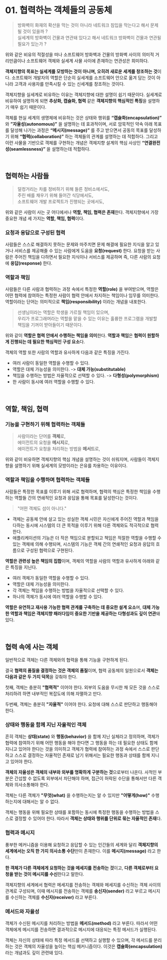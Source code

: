 # 01. 협력하는 객체들의 공동체
> 방화벽이 화재의 확산을 막는 것이 아니라 네트워크 침입을 막는다고 해서 문제될 것이 있을까 ?  
> 실세계의 방화벽이 건물과 연관돼 있다고 해서 네트워크 방화벽이 건물과 연관될 필요가 있는가 ?

위와 같은 비유의 적절성을 떠나 소프트웨어 방화벽과 건물의 방화벽 사이의
의미적 거리만큼이나 소프트웨어 객체와 실세계 사물 사이에 존재하는 연관성은 희미하다.

**객체지향의 목표는 실세계를 모방하는 것이 아니며, 오히려 새로운 세계를 창조하는 것**이다.
소프트웨어 개발자의 역할은 단순히 실세계를 소프트웨어 안으로 옮겨 담는 것이 아니라 고객과 사용자를 만족시킬 수 있는 신세계를 창조하는 것이다.

객체지향을 실세계로 비유하는 이유는 객체지향에 대한 설명이 쉽기 때문이다. 
실세계로 비유하여 설명하게 되면 **추상화, 캡슐화, 협력** 같은 **객체지향의 핵심적인 특징**을 설명하기 매우 쉽기 때문이다.

객체를 현실 세계의 생명체에 비유하는 것은 상태와 행위를 **“캡슐화(encapsulation)”** 와 **”자율성(autonomous)”** 을 설명하는 데 효과적이며, 
서로 암묵적인 약속 아래 목표를 달성해 나가는 과정은 **“메시지(message)”** 를 주고 받으면서 공동의 목표를 달성하기 위해 **“협력(collaboration)”** 하는 객체들의 관계를 설명하는 데 적합하다. 
그리고 이런 사물을 기반으로 객체를 구현하는 개념은 객체지향 설계의 핵심 사상인 **“연결완전성(seamlessness)”** 을 설명하는데 적합하다.

<br>

## 협력하는 사람들
> 덜컹거리는 차를 정비하기 위해 들른 정비소에서도,  
> 주린 배를 채우기 위해 들어간 식당에서도,  
> 소프트웨어 개발 프로젝트가 진행되는 곳에서도,

위와 같은 사람이 사는 곳 어디에서나 **역할, 책임, 협력은 존재**한다. 
객체지향에서 가장 중요한 개념 세 가지는 **역할, 책임, 협력**이다.

### 요청과 응답으로 구성된 협력
사람들은 스스로 해결하지 못하는 문제와 마주치면 문제 해결에 필요한 지식을 알고 있거나 서비스를 제공해줄 수 있는 사람에게 도움을 **요청(request)** 한다.
요청을 받는 사람은 주어진 책임을 다하면서 필요한 지식이나 서비스를 제공하며 즉, 다른 사람의 요청에 **응답(response)** 한다.

### 역할과 책임
사람들은 다른 사람과 협력하는 과정 속에서 특정한 **역할(role)** 을 부여받으며,
역할은 어떤 협력에 참여하는 특정한 사람이 협력 안에서 차지하는 책임이나 임무를 의미한다. 
역할이라는 단어는 의미적으로 **책임(responsibility)** 이라는 개념을 내포한다. 

> 선생님이라는 역할은 학생을 가르칠 책임이 있으며,  
> 우리가 프로그래머라는 역할을 맡을 수 있는 이유는 훌륭한 프로그램을 개발할 책임을 기꺼이 받아들이기 때문이다.

위와 같이 **역할은 협력 안에서 수행하는 책임을 의미**한다.
**역할과 책임**은 **협력이 원할하게 진행되는 데 필요한 핵심적인 구성 요소**다.

객체의 역할 또한 사람의 역할과 유사하게 다음과 같은 특징을 가진다.
- 여러 사람이 동일한 역할을 수행할 수 있다.
- 역할은 대체 가능성을 의미한다. -> **대체 가능(substitutable)**
- 책임을 수행하는 방법은 자율적으로 선택할 수 있다. -> **다형성(polymorphism)**
- 한 사람이 동시에 여러 역할을 수행할 수 있다.

<br>

## 역할, 책임, 협력
### 기능을 구현하기 위해 협력하는 객체들
> 사람이라는 단어를 **객체**로,  
> 에이전트의 요청을 **메시지**로,  
> 에이전트가 요청을 처리하는 방법을 **메서드**로,

위와 같이 비유하면 객체지향의 핵심 개념을 설명하는 것이 쉬워지며,
사람들이 객체지향을 설명하기 위해 실세계의 모방이라는 은유를 차용하는 이유이다.

### 역할과 책임을 수행하며 협력하는 객체들
사람들은 특정한 목표를 이루기 위해 서로 협력하며, 
협력의 핵심은 특정한 책임을 수행하는 역할들 간의 연쇄적인 요청과 응답을 통해 목표를 달성한다는 것이다.

> "어떤 객체도 섬이 아니다."
- 객체는 공동체 안에 살고 있는 성실한 객체 시민은 자신에게 주어진 역할과 책임을 다하는 동시에 시스템의 더 큰 목적을 이루기 위해 다른 객체와도 적극적으로 협력한다.
- 애플리케이션의 기능은 더 작은 책임으로 분할되고 책임은 적절한 역할을 수행할 수 있는 객체에 의해 수행되며, 시스템의 기능은 객체 간의 연쇄적인 요청과 응답의 흐름으로 구성된 협력으로 구현된다.

**역할은 관련성 높은 책임의 집합**이며,
객체의 역할을 사람의 역할과 유사하게 아래와 같은 특징을 지닌다.
- 여러 객체가 동일한 역할을 수행할 수 있다.
- 역할은 대체 가능성을 의미한다.
- 각 객체는 책임을 수행하는 방법을 자율적으로 선택할 수 있다.
- 하나의 객체가 동시에 여러 역할을 수행할 수 있다.

**역할은 유연하고 재사용 가능한 협력 관계를 구축하는 데 중요한 설계 요소**며,
**대체 가능한 역할과 책임은 객체지향 패러다임이 중요한 기반을 제공하는 다형성과도 깊이 연관**돼있다.

<br>

## 협력 속에 사는 객체
일반적으로 객체는 다른 객체와의 협력을 통해 기능을 구현하게 된다.

결국 **협력의 품질을 결정하는 것은 객체의 품질**이며,
협력 공동체의 일원으로서 **객체는 다음과 같은 두 가지 덕목**을 갖춰야 한다.

첫째, 객체는 충분히 **"협력적"** 이어야 한다.
외부의 도움을 무시한 채 모든 것을 스스로 처리하려 하면 내부적인 복잡도에 의해 자멸하고 만다.

두번째, 객체는 충분히 **"자율적"** 이어야 한다.
요청에 대해 스스로 판단하고 행동해야 한다.

### 상태와 행동을 함께 지닌 자율적인 객체
흔히 객체는 **상태(state)** 와 **행동(behavior)** 을 함께 지닌 실체라고 정의하며,
객체가 협력에 참여하기 위해 어떤 행동을 해야 한다면 그 행동을 하는 데 필요한 상태도 함께 지니고 있어야 한다는 것을 의미하고
객체가 협력에 참여하는 과정 속에서 스스로 판단하고 스스로 결정하는 자율적인 존재로 남기 위해서는 필요한 행동과 상태를 함께 지니고 있어야 한다.

**객체의 자율성은 객체의 내부와 외부를 명확하게 구분하는 것**으로부터 나온다.
사적인 부분은 간섭할 수 없도록 외부에서 차단해야 하며, 접근이 허락된 수단을 통해서만 다른 객체와 의사소통해야 한다.

객체는 다른 객체가 **"무엇(what)** 을 수행하는지는 알 수 있지만 **"어떻게(how)"** 수행하는지에 대해서는 알 수 없다.

객체는 행동을 위해 필요한 상태를 포함하는 동시에 특정한 행동을 수행하는 방법을 스스로 결정할 수 있어야 한다.
따라서 **객체는 상태와 행위를 단위로 묶는 자율적인 존재**다.

### 협력과 메시지
풍부한 메커니즘을 이용해 요청하고 응답할 수 있는 인간들의 세계와 달리 **객체지향의 세계에서는 오직 한 가지 의사소통 수단**만이 존재한다. 이를 **메시지(message)** 라고 한다.

**한 객체가 다른 객체에게 요청하는 것을 메세지를 전송하는 것**이고, **다른 객체로부터 요청을 받는 것이 메시지를 수신**한다고 말한다.

객체지향의 세계에서 협력은 메세지를 전송하는 객체와 메세지를 수신하는 객체 사이의 관계로 구성되며,
이때 메시지를 전송하는 객체를 **송신자(sender)** 라고 부르고 메시지를 수신하는 객체를 **수신자(receiver)** 라고 부른다.

### 메서드와 자율성
객체가 수신된 메시지를 처리하는 방법을 **메서드(method)** 라고 부른다.
따라서 어떤 객체에게 메시지를 전송하면 결과적으로 메시지에 대응되는 특정 메서드가 실행된다.

객체는 자신의 상태에 따라 특정 메서드를 선택하고 실행할 수 있으며,
각 메서드를 분리하는 것은 객체의 자율성을 높이는 핵심 메커니즘이다. 이것은 **캡슐화(encapsulation)** 라는 개념과도 깊이 관련돼 있다.